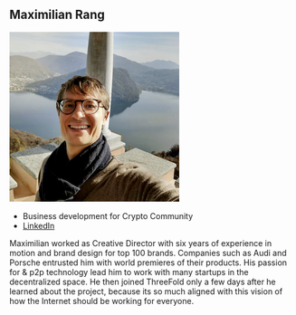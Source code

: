 ## Maximilian Rang

![maximilian_rang](img/maximilian_rang.png)

- Business development for Crypto Community
- [LinkedIn](https://www.linkedin.com/in/maximilian-rang/)


Maximilian worked as Creative Director with six years of experience in motion and brand design for top 100 brands. Companies such as Audi and Porsche entrusted him with world premieres of their products. His passion for & p2p technology lead him to work with many startups in the decentralized space. He then joined ThreeFold only a few days after he learned about the project, because its so much aligned with this vision of how the Internet should be working for everyone.
